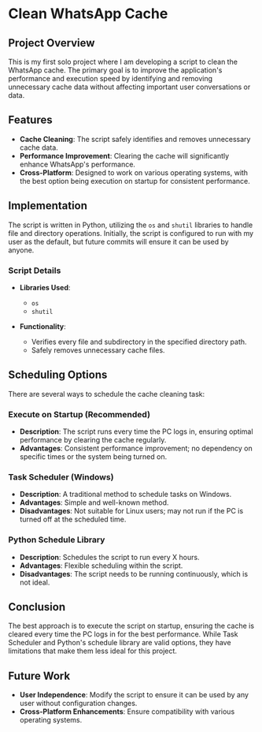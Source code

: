 # Clean WhatsApp Cache

## Project Overview

This is my first solo project where I am developing a script to clean the WhatsApp cache. The primary goal is to improve the application's performance and execution speed by identifying and removing unnecessary cache data without affecting important user conversations or data.

## Features

- **Cache Cleaning**: The script safely identifies and removes unnecessary cache data.
- **Performance Improvement**: Clearing the cache will significantly enhance WhatsApp's performance.
- **Cross-Platform**: Designed to work on various operating systems, with the best option being execution on startup for consistent performance.

## Implementation

The script is written in Python, utilizing the `os` and `shutil` libraries to handle file and directory operations. Initially, the script is configured to run with my user as the default, but future commits will ensure it can be used by anyone.

### Script Details

- **Libraries Used**:
  - `os`
  - `shutil`
  
- **Functionality**:
  - Verifies every file and subdirectory in the specified directory path.
  - Safely removes unnecessary cache files.

## Scheduling Options

There are several ways to schedule the cache cleaning task:

### Execute on Startup (Recommended)

- **Description**: The script runs every time the PC logs in, ensuring optimal performance by clearing the cache regularly.
- **Advantages**: Consistent performance improvement; no dependency on specific times or the system being turned on.

### Task Scheduler (Windows)

- **Description**: A traditional method to schedule tasks on Windows.
- **Advantages**: Simple and well-known method.
- **Disadvantages**: Not suitable for Linux users; may not run if the PC is turned off at the scheduled time.

### Python Schedule Library

- **Description**: Schedules the script to run every X hours.
- **Advantages**: Flexible scheduling within the script.
- **Disadvantages**: The script needs to be running continuously, which is not ideal.

## Conclusion

The best approach is to execute the script on startup, ensuring the cache is cleared every time the PC logs in for the best performance. While Task Scheduler and Python's schedule library are valid options, they have limitations that make them less ideal for this project.

## Future Work

- **User Independence**: Modify the script to ensure it can be used by any user without configuration changes.
- **Cross-Platform Enhancements**: Ensure compatibility with various operating systems.
